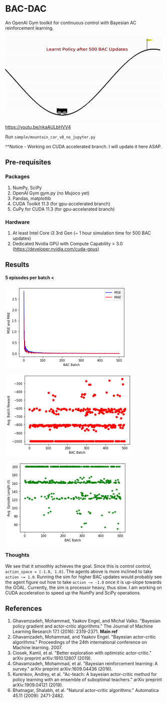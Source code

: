 # BAC-DAC
An OpenAI Gym toolkit for continuous control with Bayesian AC reinforcement learning.


![After 500 BAC policy updates](/500_updates.gif) <br/>
https://youtu.be/nkaAULbHVV4 <br/>

Run ```sample/mountain_car_v0_no_jupyter.py``` <br/>

^^Notice - Working on CUDA accelerated branch. I will update it here ASAP.

## Pre-requisites
### Packages
1. NumPy, SciPy
2. OpenAI Gym gym.py (no Mujoco yet)
3. Pandas, matplotlib
4. CUDA Toolkit 11.3 (for gpu-accelerated branch)
5. CuPy for CUDA 11.3 (for gpu-accelerated branch)

### Hardware
1. At least Intel Core i3 3rd Gen (~ 1 hour simulation time for 500 BAC updates)
2. Dedicated Nvidia GPU with Compute Capability > 3.0 (https://developer.nvidia.com/cuda-gpus)

## Results
#### 5 episodes per batch <<br/>
![MSE vs MAE](/MSE_vs_MAE.png)

![Avg. Batch Rewards](/avg_reward.png)

![Avg. Episode Lengths / Batch](/avg_length.png)

### Thoughts
We see that it smoothly achieves the goal. Since this is control control, ```action_space = [-1.0, 1.0]```. The agents above is more inclined to take ```action ~= 1.0```. Running the sim for higher BAC updates would probably see the agent figure out how to take ```action ~= -1.0``` once it is up-slope towards the GOAL. Currently, the sim is processor heavy, thus slow. I am working on CUDA acceleration to speed up the NumPy and SciPy operations.

## References
1. Ghavamzadeh, Mohammad, Yaakov Engel, and Michal Valko. "Bayesian policy gradient and actor-critic algorithms." The Journal of Machine Learning Research 17.1 (2016): 2319-2371. **Main ref**
2. Ghavamzadeh, Mohammad, and Yaakov Engel. "Bayesian actor-critic algorithms." Proceedings of the 24th international conference on Machine learning. 2007.
3. Ciosek, Kamil, et al. "Better exploration with optimistic actor-critic." arXiv preprint arXiv:1910.12807 (2019).
4. Ghavamzadeh, Mohammad, et al. "Bayesian reinforcement learning: A survey." arXiv preprint arXiv:1609.04436 (2016).
5. Kurenkov, Andrey, et al. "Ac-teach: A bayesian actor-critic method for policy learning with an ensemble of suboptimal teachers." arXiv preprint arXiv:1909.04121 (2019).
6. Bhatnagar, Shalabh, et al. "Natural actor–critic algorithms." Automatica 45.11 (2009): 2471-2482.
